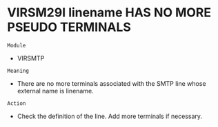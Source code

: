 # VIRSM29I linename HAS NO MORE PSEUDO TERMINALS

`Module`
- VIRSMTP

`Meaning`
- There are no more terminals associated with the SMTP line whose external name is linename.

`Action`
- Check the definition of the line. Add more terminals if necessary.
